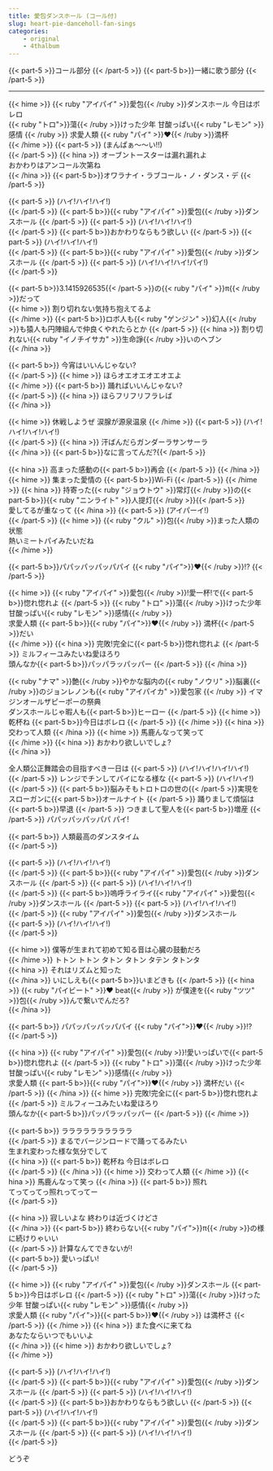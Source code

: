 ```yaml
---
title: 愛包ダンスホール (コール付)
slug: heart-pie-danceholl-fan-sings
categories:
    - original
    - 4thalbum
---
```


{{< part-5 >}}コール部分  {{< /part-5 >}}
{{< part-5 b>}}一緒に歌う部分  {{< /part-5 >}}

---

{{< hime >}}
{{< ruby "アイパイ" >}}愛包{{< /ruby >}}ダンスホール 今日はボレロ  
{{< ruby "トロ">}}蕩{{< /ruby >}}けった少年 甘酸っぱい{{< ruby "レモン" >}}感情  {{< /ruby >}}
求愛人類 {{< ruby "パイ" >}}♥{{< /ruby >}}満杯  
{{< /hime >}}
{{< part-5 >}}
(まんぱぁ～～い!!)  
{{< /part-5 >}}
{{< hina >}}
オーブントースターは漏れ漏れよ  
おかわりはアンコール次第ね  
{{< /hina >}}
{{< part-5 b>}}オワラナイ・ラブコール・ノ・ダンス・デ  {{< /part-5 >}}

{{< part-5 >}}
(ハイ!ハイ!ハイ!)  
{{< /part-5 >}}
{{< part-5 b>}}{{< ruby "アイパイ" >}}愛包{{< /ruby >}}ダンスホール  {{< /part-5 >}}
{{< part-5 >}}
(ハイ!ハイ!ハイ!)  
{{< /part-5 >}}
{{< part-5 b>}}おかわりならもう欲しい  {{< /part-5 >}}
{{< part-5 >}}
(ハイ!ハイ!ハイ!)  
{{< /part-5 >}}
{{< part-5 b>}}{{< ruby "アイパイ" >}}愛包{{< /ruby >}}ダンスホール  {{< /part-5 >}}
{{< part-5 >}}
(ハイ!ハイ!ハイ!パイ!)  
{{< /part-5 >}}

{{< part-5 b>}}3.1415926535{{< /part-5 >}}の{{< ruby "パイ" >}}π{{< /ruby >}}だって  
{{< hime >}}
割り切れない気持ち抱えてるよ  
{{< /hime >}}
{{< part-5 b>}}ロボ人も{{< ruby "ゲンジン" >}}幻人{{< /ruby >}}も猿人も円陣組んで仲良くやれたらとか  {{< /part-5 >}}
{{< hina >}}
割り切れない{{< ruby "イノチイサカ" >}}生命諍{{< /ruby >}}いのヘブン  
{{< /hina >}}

{{< part-5 b>}}
今宵はいいんじゃない?  
{{< /part-5 >}}
{{< hime >}}
ほらオエオエオエオエよ  
{{< /hime >}}
{{< part-5 b>}}
踊ればいいんじゃない?  
{{< /part-5 >}}
{{< hina >}}
ほらフリフリフラレば  
{{< /hina >}}

{{< hime >}}
休戦しようぜ 涙腺が源泉温泉 
{{< /hime >}}
{{< part-5 >}}
(ハイ!ハイ!ハイ!ハイ!)  
{{< /part-5 >}}
{{< hina >}}
汗ばんだらガンダーラサンサーラ  
{{< /hina >}}
{{< part-5 b>}}なに言ってんだ?{{< /part-5 >}}

{{< hina >}}
高まった感動の{{< part-5 b>}}再会  {{< /part-5 >}}
{{< /hina >}}
{{< hime >}}
集まった愛情の {{< part-5 b>}}Wi-Fi  {{< /part-5 >}}
{{< /hime >}}
{{< hina >}}
持寄った{{< ruby "ジョウトウ" >}}常灯{{< /ruby >}}の{{< part-5 b>}}{{< ruby "ニンライト" >}}人提灯{{< /ruby >}}{{< /part-5 >}}  
愛してるが重なって 
{{< /hina >}}
{{< part-5 >}}
(アイパーイ!)  
{{< /part-5 >}}
{{< hime >}}
{{< ruby "クル" >}}包{{< /ruby >}}まった人類の状態  
熱いミートパイみたいだね  
{{< /hime >}}

{{< part-5 b>}}パパッパッパッパパイ {{< ruby "パイ">}}♥{{< /ruby >}}!?  {{< /part-5 >}}

{{< hime >}}
{{< ruby "アイパイ" >}}愛包{{< /ruby >}}!愛一杯!で{{< part-5 b>}}惚れ惚れよ  {{< /part-5 >}}
{{< ruby "トロ" >}}蕩{{< /ruby >}}けった少年 甘酸っぱい{{< ruby "レモン" >}}感情{{< /ruby >}}  
求愛人類 {{< part-5 b>}}{{< ruby "パイ">}}♥{{< /ruby >}} 満杯{{< /part-5 >}}だい  
{{< /hime >}}
{{< hina >}}
完敗!完全に{{< part-5 b>}}惚れ惚れよ  {{< /part-5 >}}
ミルフィーユみたいね愛ほろり  
頭んなか{{< part-5 b>}}パッパラッパッパー  {{< /part-5 >}}
{{< /hina >}}

{{< ruby "ナマ" >}}艶{{< /ruby >}}やかな脳内の{{< ruby "ノウリ" >}}脳裏{{< /ruby >}}のジョンレノンも{{< ruby "アイパイカ" >}}愛包家  {{< /ruby >}}
イマジンオールザピーポーの祭典  
ダンスホールじゃ暇人も{{< part-5 b>}}ヒーロー  {{< /part-5 >}}
{{< hime >}}
乾杯ね {{< part-5 b>}}今日はボレロ  {{< /part-5 >}}
{{< /hime >}}
{{< hina >}}
交わって人類 
{{< /hina >}}
{{< hime >}}
馬鹿んなって笑って  
{{< /hime >}}
{{< hina >}}
おかわり欲しいでしょ?  
{{< /hina >}}

全人類公正舞踏会の目指すべき一日は 
{{< part-5 >}}
(ハイ!ハイ!ハイ!ハイ!)  
{{< /part-5 >}}
レンジでチンしてパイになる様な 
{{< part-5 >}}
(ハイ!ハイ!)  
{{< /part-5 >}}
{{< part-5 b>}}脳みそもトロトロの世の{{< /part-5 >}}実現をスローガンに{{< part-5 b>}}オールナイト  {{< /part-5 >}}
踊りまして煩悩は{{< part-5 b>}}早退  {{< /part-5 >}}
つきまして聖人を{{< part-5 b>}}増産  {{< /part-5 >}}
パパッパッパッパパ パイ!  

{{< part-5 b>}}
人類最高のダンスタイム  
{{< /part-5 >}}

{{< part-5 >}}
(ハイ!ハイ!ハイ!)  
{{< /part-5 >}}
{{< part-5 b>}}{{< ruby "アイパイ" >}}愛包{{< /ruby >}}ダンスホール  {{< /part-5 >}}
{{< part-5 >}}
(ハイ!ハイ!ハイ!)  
{{< /part-5 >}}
{{< part-5 b>}}嗚呼ライライ{{< ruby "アイパイ" >}}愛包{{< /ruby >}}ダンスホール  {{< /part-5 >}}
{{< part-5 >}}
(ハイ!ハイ!ハイ!)  
{{< /part-5 >}}
{{< ruby "アイパイ" >}}愛包{{< /ruby >}}ダンスホール  
{{< part-5 >}}
(ハイ!ハイ!ハイ!)  
{{< /part-5 >}}

{{< hime >}}
僕等が生まれて初めて知る音は心臓の鼓動だろ  
{{< /hime >}}
トトン トトン タトン タトン タテン タトンタ  
{{< hina >}}
それはリズムと知った  
{{< /hina >}}
いにしえも{{< part-5 b>}}いまどきも  {{< /part-5 >}}
{{< hina >}}
{{< ruby "パイビート" >}}♥ beat{{< /ruby >}} が僕達を{{< ruby "ツツ" >}}包{{< /ruby >}}んで繋いでんだろ?  
{{< /hina >}}

{{< part-5 b>}}
パパッパッパッパパイ {{< ruby "パイ">}}♥{{< /ruby >}}!?  
{{< /part-5 >}}

{{< hina >}}
{{< ruby "アイパイ" >}}愛包{{< /ruby >}}!愛いっぱいで{{< part-5 b>}}惚れ惚れよ  {{< /part-5 >}}
{{< ruby "トロ" >}}蕩{{< /ruby >}}けった少年 甘酸っぱい{{< ruby "レモン" >}}感情{{< /ruby >}}  
求愛人類 {{< part-5 b>}}{{< ruby "パイ">}}♥{{< /ruby >}} 満杯だい  {{< /part-5 >}}
{{< /hina >}}
{{< hime >}}
完敗!完全に{{< part-5 b>}}惚れ惚れよ  {{< /part-5 >}}
ミルフィーユみたいね愛ほろり  
頭んなか{{< part-5 b>}}パッパラッパッパー  {{< /part-5 >}}
{{< /hime >}}

{{< part-5 b>}}
ララララララララララ  
{{< /part-5 >}}
まるでバージンロードで踊ってるみたい  
生まれ変わった様な気分でして  
{{< hina >}}
{{< part-5 b>}}
乾杯ね 今日はボレロ  
{{< /part-5 >}}
{{< /hina >}}
{{< hime >}}
交わって人類 
{{< /hime >}}
{{< hina >}}
馬鹿んなって笑っ
{{< /hina >}}
{{< part-5 b>}}
照れ  
てってってっ照れってってー  
{{< /part-5 >}}

{{< hina >}}
寂しいよな 終わりは近づくけどさ  
{{< /hina >}}
{{< part-5 b>}}
終わらない{{< ruby "パイ">}}π{{< /ruby >}}の様に続けりゃいい  
{{< /part-5 >}}
計算なんてできないが!  
{{< part-5 b>}}
愛いっぱい!  
{{< /part-5 >}}

{{< hime >}}
{{< ruby "アイパイ" >}}愛包{{< /ruby >}}ダンスホール {{< part-5 b>}}今日はボレロ  {{< /part-5 >}}
{{< ruby "トロ" >}}蕩{{< /ruby >}}けった少年 甘酸っぱい{{< ruby "レモン" >}}感情{{< /ruby >}}  
求愛人類 {{< ruby "パイ">}}{{< part-5 b>}}♥{{< /ruby >}} は満杯さ  {{< /part-5 >}}
{{< /hime >}}
{{< hina >}}
また食べに来てね  
あなたならいつでもいいよ  
{{< /hina >}}
{{< hime >}}
おかわり欲しいでしょ?  
{{< /hime >}}

{{< part-5 >}}
(ハイ!ハイ!ハイ!)  
{{< /part-5 >}}
{{< part-5 b>}}{{< ruby "アイパイ" >}}愛包{{< /ruby >}}ダンスホール  {{< /part-5 >}}
{{< part-5 >}}
(ハイ!ハイ!ハイ!)  
{{< /part-5 >}}
{{< part-5 b>}}おかわりならもう欲しい  {{< /part-5 >}}
{{< part-5 >}}
(ハイ!ハイ!ハイ!)  
{{< /part-5 >}}
{{< part-5 b>}}{{< ruby "アイパイ" >}}愛包{{< /ruby >}}ダンスホール  {{< /part-5 >}}
{{< part-5 >}}
(ハイ!ハイ!ハイ!)  
{{< /part-5 >}}

どうぞ  